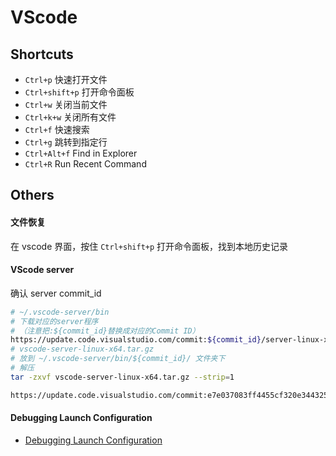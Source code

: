 # VScode

## Shortcuts

- `Ctrl+p` 快速打开文件
- `Ctrl+shift+p` 打开命令面板
- `Ctrl+w` 关闭当前文件
- `Ctrl+k+w` 关闭所有文件
- `Ctrl+f` 快速搜索
- `Ctrl+g` 跳转到指定行
- `Ctrl+Alt+f` Find in Explorer
- `Ctrl+R` Run Recent Command

## Others

#### 文件恢复

在 vscode 界面，按住 `Ctrl+shift+p` 打开命令面板，找到本地历史记录

#### VScode server

确认 server commit_id

```bash
# ~/.vscode-server/bin
# 下载对应的server程序
# （注意把:${commit_id}替换成对应的Commit ID）
https://update.code.visualstudio.com/commit:${commit_id}/server-linux-x64/stable
# vscode-server-linux-x64.tar.gz
# 放到 ~/.vscode-server/bin/${commit_id}/ 文件夹下
# 解压
tar -zxvf vscode-server-linux-x64.tar.gz --strip=1

https://update.code.visualstudio.com/commit:e7e037083ff4455cf320e344325dacb480062c3c/server-linux-x64/stable

```

#### Debugging Launch Configuration

- [Debugging Launch Configuration](https://code.visualstudio.com/docs/editor/debugging#_launch-configurations)
